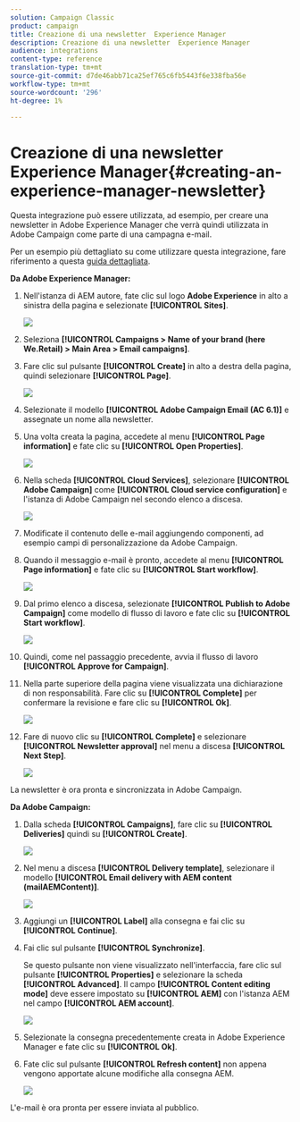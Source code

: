 ```yaml
---
solution: Campaign Classic
product: campaign
title: Creazione di una newsletter  Experience Manager
description: Creazione di una newsletter  Experience Manager
audience: integrations
content-type: reference
translation-type: tm+mt
source-git-commit: d7de46abb71ca25ef765c6fb5443f6e338fba56e
workflow-type: tm+mt
source-wordcount: '296'
ht-degree: 1%

---
```



# Creazione di una newsletter  Experience Manager{#creating-an-experience-manager-newsletter}

Questa integrazione può essere utilizzata, ad esempio, per creare una newsletter in Adobe Experience Manager che verrà quindi utilizzata in  Adobe Campaign come parte di una campagna e-mail.

Per un esempio più dettagliato su come utilizzare questa integrazione, fare riferimento a questa [guida dettagliata](https://helpx.adobe.com/campaign/kb/acc-aem.html).

**Da Adobe Experience Manager:**

1. Nell&#39;istanza di AEM autore, fate clic sul logo **Adobe Experience** in alto a sinistra della pagina e selezionate **[!UICONTROL Sites]**.

   ![](assets/aem_uc_1.png)

1. Seleziona **[!UICONTROL Campaigns > Name of your brand (here We.Retail) > Main Area > Email campaigns]**.
1. Fare clic sul pulsante **[!UICONTROL Create]** in alto a destra della pagina, quindi selezionare **[!UICONTROL Page]**.

   ![](assets/aem_uc_2.png)

1. Selezionate il modello **[!UICONTROL Adobe Campaign Email (AC 6.1)]** e assegnate un nome alla newsletter.
1. Una volta creata la pagina, accedete al menu **[!UICONTROL Page information]** e fate clic su **[!UICONTROL Open Properties]**.

   ![](assets/aem_uc_3.png)

1. Nella scheda **[!UICONTROL Cloud Services]**, selezionare **[!UICONTROL Adobe Campaign]** come **[!UICONTROL Cloud service configuration]** e l&#39;istanza di Adobe Campaign  nel secondo elenco a discesa.

   ![](assets/aem_uc_4.png)

1. Modificate il contenuto delle e-mail aggiungendo componenti, ad esempio campi di personalizzazione da  Adobe Campaign.
1. Quando il messaggio e-mail è pronto, accedete al menu **[!UICONTROL Page information]** e fate clic su **[!UICONTROL Start workflow]**.

   ![](assets/aem_uc_5.png)

1. Dal primo elenco a discesa, selezionate **[!UICONTROL Publish to Adobe Campaign]** come modello di flusso di lavoro e fate clic su **[!UICONTROL Start workflow]**.

   ![](assets/aem_uc_6.png)

1. Quindi, come nel passaggio precedente, avvia il flusso di lavoro **[!UICONTROL Approve for Campaign]**.
1. Nella parte superiore della pagina viene visualizzata una dichiarazione di non responsabilità. Fare clic su **[!UICONTROL Complete]** per confermare la revisione e fare clic su **[!UICONTROL Ok]**.

   ![](assets/aem_uc_7.png)

1. Fare di nuovo clic su **[!UICONTROL Complete]** e selezionare **[!UICONTROL Newsletter approval]** nel menu a discesa **[!UICONTROL Next Step]**.

   ![](assets/aem_uc_8.png)

La newsletter è ora pronta e sincronizzata in  Adobe Campaign.

**Da  Adobe Campaign:**

1. Dalla scheda **[!UICONTROL Campaigns]**, fare clic su **[!UICONTROL Deliveries]** quindi su **[!UICONTROL Create]**.

   ![](assets/aem_uc_9.png)

1. Nel menu a discesa **[!UICONTROL Delivery template]**, selezionare il modello **[!UICONTROL Email delivery with AEM content (mailAEMContent)]**.

   ![](assets/aem_uc_10.png)

1. Aggiungi un **[!UICONTROL Label]** alla consegna e fai clic su **[!UICONTROL Continue]**.
1. Fai clic sul pulsante **[!UICONTROL Synchronize]**.

   Se questo pulsante non viene visualizzato nell&#39;interfaccia, fare clic sul pulsante **[!UICONTROL Properties]** e selezionare la scheda **[!UICONTROL Advanced]**. Il campo **[!UICONTROL Content editing mode]** deve essere impostato su **[!UICONTROL AEM]** con l&#39;istanza AEM nel campo **[!UICONTROL AEM account]**.

   ![](assets/aem_uc_11.png)

1. Selezionate la consegna precedentemente creata in Adobe Experience Manager e fate clic su **[!UICONTROL Ok]**.
1. Fate clic sul pulsante **[!UICONTROL Refresh content]** non appena vengono apportate alcune modifiche alla consegna AEM.

   ![](assets/aem_uc_12.png)

L&#39;e-mail è ora pronta per essere inviata al pubblico.
